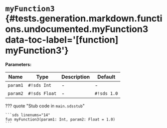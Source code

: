 # <code class="doc-symbol doc-symbol-function"></code> `myFunction3` {#tests.generation.markdown.functions.undocumented.myFunction3 data-toc-label='[function] myFunction3'}

**Parameters:**

| Name | Type | Description | Default |
|------|------|-------------|---------|
| `param1` | `#!sds Int` | - | - |
| `param2` | `#!sds Float` | - | `#!sds 1.0` |

??? quote "Stub code in `main.sdsstub`"

    ```sds linenums="14"
    fun myFunction3(param1: Int, param2: Float = 1.0)
    ```
